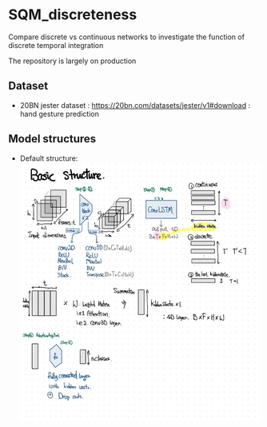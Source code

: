 # SQM_discreteness
Compare discrete vs continuous networks to investigate the function of discrete temporal integration

The repository is largely on production

## Dataset 
- 20BN jester dataset : https://20bn.com/datasets/jester/v1#download : hand gesture prediction

## Model structures 
- Default structure:
![default_structure](/images/model_default_structure.jpg)